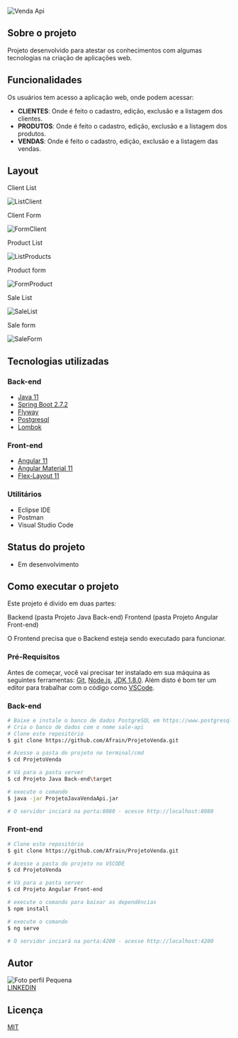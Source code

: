
![Venda Api](https://user-images.githubusercontent.com/9250787/186289306-72ce9c50-bbeb-4084-842d-da90514f91fa.png)

## Sobre o projeto
Projeto desenvolvido para atestar os conhecimentos com algumas tecnologias na criação de aplicações web.

## Funcionalidades

Os usuários tem acesso a aplicação web, onde podem acessar:
* <b>CLIENTES</b>: Onde é feito o cadastro, edição, exclusão e a listagem dos clientes.
* <b>PRODUTOS</b>: Onde é feito o cadastro, edição, exclusão e a listagem dos produtos.
* <b>VENDAS</b>: Onde é feito o cadastro, edição, exclusão e a listagem das vendas.  

## Layout

Client List

![ListClient](https://user-images.githubusercontent.com/9250787/186418793-174d9a40-0feb-4052-a86b-197e1cb9e45c.PNG)

Client Form

![FormClient](https://user-images.githubusercontent.com/9250787/186419490-c51b6ff8-7a45-4288-9b6c-4155ffacfde7.PNG)

Product List

![ListProducts](https://user-images.githubusercontent.com/9250787/186419946-19cdcf67-06eb-46fe-b01e-b937021b00e2.PNG)

Product form

![FormProduct](https://user-images.githubusercontent.com/9250787/186420155-9a3a6a4e-e075-4793-af3d-10be9bf882dc.PNG)

Sale List

![SaleList](https://user-images.githubusercontent.com/9250787/186425361-fa8abc7a-e14d-49a5-84df-9ea2cdcaa79f.PNG)

Sale form

![SaleForm](https://user-images.githubusercontent.com/9250787/186425396-8d3b892e-9500-47fd-916b-eb142fd5e3d1.PNG)

## Tecnologias utilizadas

### Back-end
* [Java 11](https://www.java.com/pt-BR/)
* [Spring Boot 2.7.2](https://spring.io/projects/spring-boot/)
* [Flyway](https://flywaydb.org/)
* [Postgresql](https://www.postgresql.org/)
* [Lombok](https://projectlombok.org/)

### Front-end
* [Angular 11](https://angular.io/)
* [Angular Material 11](https://material.angular.io/)
* [Flex-Layout 11](https://tburleson-layouts-demos.firebaseapp.com/#/docs/)

### Utilitários

* Eclipse IDE
* Postman
* Visual Studio Code

## Status do projeto
* Em desenvolvimento

## Como executar o projeto

Este projeto é divido em duas partes:

Backend (pasta Projeto Java Back-end)
Frontend (pasta Projeto Angular Front-end)

O Frontend precisa que o Backend esteja sendo executado para funcionar.

### Pré-Requisitos

Antes de começar, você vai precisar ter instalado em sua máquina as seguintes ferramentas: [Git](https://git-scm.com/downloads), [Node.js](https://nodejs.org/en/download/), [JDK 1.8.0](https://www.oracle.com/java/technologies/downloads/). Além disto é bom ter um editor para trabalhar com o código como [VSCode](https://code.visualstudio.com/download).

### Back-end
```bash
# Baixe e instale o banco de dados PostgreSQL em https://www.postgresql.org/download/
# Cria o banco de dados com o nome sale-api
# Clone este repositório
$ git clone https://github.com/Afrain/ProjetoVenda.git

# Acesse a pasta do projeto no terminal/cmd
$ cd ProjetoVenda

# Vá para a pasta server
$ cd Projeto Java Back-end\target

# execute o comando
$ java -jar ProjetoJavaVendaApi.jar

# O servidor inciará na porta:8080 - acesse http://localhost:8080
```

### Front-end
```bash
# Clone este repositório
$ git clone https://github.com/Afrain/ProjetoVenda.git

# Acesse a pasta do projeto no VSCODE
$ cd ProjetoVenda

# Vá para a pasta server
$ cd Projeto Angular Front-end

# execute o comando para baixar as dependências
$ npm install

# execute o comando
$ ng serve

# O servidor inciará na porta:4200 - acesse http://localhost:4200
```

## Autor
![Foto perfil Pequena](https://user-images.githubusercontent.com/9250787/186436828-99f03d1d-8ac2-4903-bbf5-6ddc1a9b2243.png)<br>
[LINKEDIN](https://www.linkedin.com/in/afrain-calixto-203487168/)

## Licença

[MIT](https://choosealicense.com/licenses/mit/)
